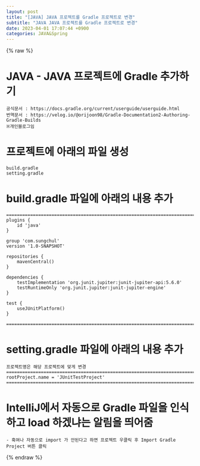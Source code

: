 ```yaml
---  
layout: post  
title: "[JAVA] JAVA 프로젝트를 Gradle 프로젝트로 변경"  
subtitle: "JAVA JAVA 프로젝트를 Gradle 프로젝트로 변경"  
date: 2023-04-01 17:07:44 +0900  
categories: JAVA&Spring  
---  
```

{% raw %}  
# JAVA - JAVA 프로젝트에 Gradle 추가하기  
  
	공식문서 : https://docs.gradle.org/current/userguide/userguide.html  
	번역문서 : https://velog.io/@orijoon98/Gradle-Documentation2-Authoring-Gradle-Builds  
	※개인블로그임  
  
# 프로젝트에 아래의 파일 생성  
	build.gradle  
	setting.gradle  
  
# build.gradle 파일에 아래의 내용 추가  
	======================================================================================================  
	plugins {  
		id 'java'  
	}  
  
	group 'com.sungchul'  
	version '1.0-SNAPSHOT'  
  
	repositories {  
		mavenCentral()  
	}  
  
	dependencies {  
		testImplementation 'org.junit.jupiter:junit-jupiter-api:5.6.0'  
		testRuntimeOnly 'org.junit.jupiter:junit-jupiter-engine'  
	}  
  
	test {  
		useJUnitPlatform()  
	}  
  
	======================================================================================================  
  
# setting.gradle 파일에 아래의 내용 추가  
	프로젝트명은 해당 프로젝트에 맞게 변경  
	======================================================================================================  
	rootProject.name = 'JUnitTestProject'  
	======================================================================================================  
  
# IntelliJ에서 자동으로 Gradle 파일을 인식하고 load 하겠냐는 알림을 띄어줌  
	- 혹여나 자동으로 import 가 안된다고 하면 프로젝트 우클릭 후 Import Gradle Project 버튼 클릭  
  
{% endraw %}